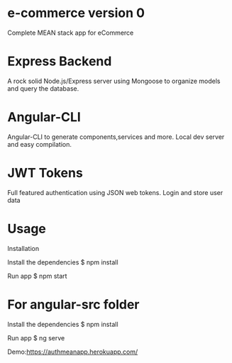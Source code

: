 # e-commerce version 0
Complete MEAN stack app  for eCommerce 

# Express Backend
A rock solid Node.js/Express server using Mongoose to  organize models
and query the database.

# Angular-CLI
Angular-CLI to generate components,services and more. Local dev server and 
easy compilation.

# JWT Tokens
Full featured authentication using JSON web tokens. Login and store user data


# Usage
Installation

Install the dependencies
$ npm install

Run app
$ npm start

# For angular-src folder
Install the dependencies
$ npm install

Run app
$ ng serve


Demo:https://authmeanapp.herokuapp.com/
